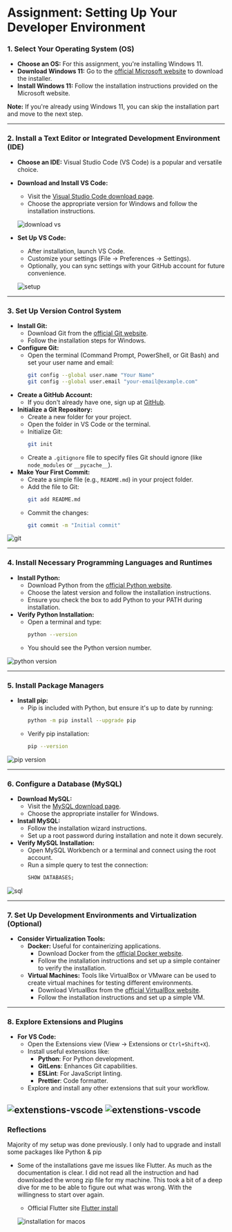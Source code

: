 # Assignment: Setting Up Your Developer Environment

### 1. Select Your Operating System (OS)

- **Choose an OS:** For this assignment, you're installing Windows 11.
- **Download Windows 11:** Go to the [official Microsoft website](https://www.microsoft.com/software-download/windows11) to download the installer.
- **Install Windows 11:** Follow the installation instructions provided on the Microsoft website.

**Note:** If you're already using Windows 11, you can skip the installation part and move to the next step.

---

### 2. Install a Text Editor or Integrated Development Environment (IDE)

- **Choose an IDE:** Visual Studio Code (VS Code) is a popular and versatile choice.
- **Download and Install VS Code:**
  - Visit the [Visual Studio Code download page](https://code.visualstudio.com/Download).
  - Choose the appropriate version for Windows and follow the installation instructions.

  ![download vs](./screenshots/installing-vscode-mac01.png)
- **Set Up VS Code:**
  - After installation, launch VS Code.
  - Customize your settings (File -> Preferences -> Settings).
  - Optionally, you can sync settings with your GitHub account for future convenience.

  ![setup](./screenshots/visual-studio-code-macos.png)


---

### 3. Set Up Version Control System

- **Install Git:**
  - Download Git from the [official Git website](https://git-scm.com/downloads).
  - Follow the installation steps for Windows.
- **Configure Git:**
  - Open the terminal (Command Prompt, PowerShell, or Git Bash) and set your user name and email:
    ```bash
    git config --global user.name "Your Name"
    git config --global user.email "your-email@example.com"
    ```
- **Create a GitHub Account:**
  - If you don't already have one, sign up at [GitHub](https://github.com).
- **Initialize a Git Repository:**
  - Create a new folder for your project.
  - Open the folder in VS Code or the terminal.
  - Initialize Git:
    ```bash
    git init
    ```
  - Create a `.gitignore` file to specify files Git should ignore (like `node_modules` or `__pycache__`).
- **Make Your First Commit:**
  - Create a simple file (e.g., `README.md`) in your project folder.
  - Add the file to Git:
    ```bash
    git add README.md
    ```
  - Commit the changes:
    ```bash
    git commit -m "Initial commit"
    ```

![git](./screenshots/GIT.png)


---

### 4. Install Necessary Programming Languages and Runtimes

- **Install Python:**
  - Download Python from the [official Python website](https://www.python.org/downloads/).
  - Choose the latest version and follow the installation instructions.
  - Ensure you check the box to add Python to your PATH during installation.
- **Verify Python Installation:**
  - Open a terminal and type:
    ```bash
    python --version
    ```
  - You should see the Python version number.

![python version](./screenshots/python.png)

---

### 5. Install Package Managers

- **Install pip:**
  - Pip is included with Python, but ensure it's up to date by running:
    ```bash
    python -m pip install --upgrade pip
    ```
  - Verify pip installation:
    ```bash
    pip --version
    ```

![pip version](./screenshots/pip.png)

---

### 6. Configure a Database (MySQL)

- **Download MySQL:**
  - Visit the [MySQL download page](https://dev.mysql.com/downloads/windows/installer/5.7.html).
  - Choose the appropriate installer for Windows.
- **Install MySQL:**
  - Follow the installation wizard instructions.
  - Set up a root password during installation and note it down securely.
- **Verify MySQL Installation:**
  - Open MySQL Workbench or a terminal and connect using the root account.
  - Run a simple query to test the connection:
    ```sql
    SHOW DATABASES;
    ```

![sql](./screenshots/SQL.png)

---

### 7. Set Up Development Environments and Virtualization (Optional)

- **Consider Virtualization Tools:**
  - **Docker:** Useful for containerizing applications.
    - Download Docker from the [official Docker website](https://www.docker.com/products/docker-desktop).
    - Follow the installation instructions and set up a simple container to verify the installation.
  - **Virtual Machines:** Tools like VirtualBox or VMware can be used to create virtual machines for testing different environments.
    - Download VirtualBox from the [official VirtualBox website](https://www.virtualbox.org/).
    - Follow the installation instructions and set up a simple VM.

---

### 8. Explore Extensions and Plugins

- **For VS Code:**
  - Open the Extensions view (View -> Extensions or `Ctrl+Shift+X`).
  - Install useful extensions like:
    - **Python**: For Python development.
    - **GitLens**: Enhances Git capabilities.
    - **ESLint**: For JavaScript linting.
    - **Prettier**: Code formatter.
  - Explore and install any other extensions that suit your workflow.

![extenstions-vscode](./screenshots/ide-1.png)
![extenstions-vscode](./screenshots/ide-2.png)
---

### Reflections

Majority of my setup was done previously. I only had to upgrade and install some packages like Python & pip

- Some of the installations gave me issues like Flutter. As much as the documentation is clear. I did not read all the instruction and had downloaded the wrong zip file for my machine. This took a bit of a deep dive for me to be able to figure out what was wrong. With the willingness to start over again.
  - Official Flutter site [Flutter install](https://docs.flutter.dev/get-started/install/macos/desktop?tab=download)

  ![installation for macos](./screenshots/flutter.png)
